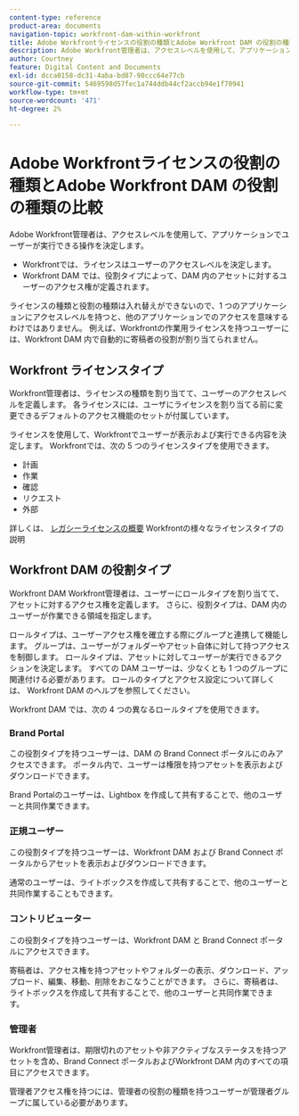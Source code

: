 ```yaml
---
content-type: reference
product-area: documents
navigation-topic: workfront-dam-within-workfront
title: Adobe Workfrontライセンスの役割の種類とAdobe Workfront DAM の役割の種類の比較
description: Adobe Workfront管理者は、アクセスレベルを使用して、アプリケーションでユーザーが実行できる操作を決定します。
author: Courtney
feature: Digital Content and Documents
exl-id: dcca0158-dc31-4aba-bd87-90ccc64e77cb
source-git-commit: 5469598d57fec1a744ddb44cf2accb94e1f70941
workflow-type: tm+mt
source-wordcount: '471'
ht-degree: 2%

---
```


# Adobe Workfrontライセンスの役割の種類とAdobe Workfront DAM の役割の種類の比較

Adobe Workfront管理者は、アクセスレベルを使用して、アプリケーションでユーザーが実行できる操作を決定します。

* Workfrontでは、ライセンスはユーザーのアクセスレベルを決定します。
* Workfront DAM では、役割タイプによって、DAM 内のアセットに対するユーザーのアクセス権が定義されます。

ライセンスの種類と役割の種類は入れ替えができないので、1 つのアプリケーションにアクセスレベルを持つと、他のアプリケーションでのアクセスを意味するわけではありません。 例えば、Workfrontの作業用ライセンスを持つユーザーには、Workfront DAM 内で自動的に寄稿者の役割が割り当てられません。

## Workfront ライセンスタイプ

Workfront管理者は、ライセンスの種類を割り当てて、ユーザーのアクセスレベルを定義します。 各ライセンスには、ユーザにライセンスを割り当てる前に変更できるデフォルトのアクセス機能のセットが付属しています。 

ライセンスを使用して、Workfrontでユーザーが表示および実行できる内容を決定します。 Workfrontでは、次の 5 つのライセンスタイプを使用できます。

* 計画
* 作業
* 確認
* リクエスト
* 外部

詳しくは、 [レガシーライセンスの概要](../../administration-and-setup/add-users/access-levels-and-object-permissions/wf-licenses.md) Workfrontの様々なライセンスタイプの説明

## Workfront DAM の役割タイプ

Workfront DAM Workfront管理者は、ユーザーにロールタイプを割り当てて、アセットに対するアクセス権を定義します。 さらに、役割タイプは、DAM 内のユーザーが作業できる領域を指定します。

ロールタイプは、ユーザーアクセス権を確立する際にグループと連携して機能します。 グループは、ユーザーがフォルダーやアセット自体に対して持つアクセスを制御します。 ロールタイプは、アセットに対してユーザーが実行できるアクションを決定します。 すべての DAM ユーザーは、少なくとも 1 つのグループに関連付ける必要があります。 ロールのタイプとアクセス設定について詳しくは、 Workfront DAM のヘルプを参照してください。

Workfront DAM では、次の 4 つの異なるロールタイプを使用できます。

### Brand Portal

この役割タイプを持つユーザーは、DAM の Brand Connect ポータルにのみアクセスできます。 ポータル内で、ユーザーは権限を持つアセットを表示およびダウンロードできます。

Brand Portalのユーザーは、Lightbox を作成して共有することで、他のユーザーと共同作業できます。

### 正規ユーザー

この役割タイプを持つユーザーは、Workfront DAM および Brand Connect ポータルからアセットを表示およびダウンロードできます。

通常のユーザーは、ライトボックスを作成して共有することで、他のユーザーと共同作業することもできます。

### コントリビューター

この役割タイプを持つユーザーは、Workfront DAM と Brand Connect ポータルにアクセスできます。

寄稿者は、アクセス権を持つアセットやフォルダーの表示、ダウンロード、アップロード、編集、移動、削除をおこなうことができます。 さらに、寄稿者は、ライトボックスを作成して共有することで、他のユーザーと共同作業できます。 

### 管理者

Workfront管理者は、期限切れのアセットや非アクティブなステータスを持つアセットを含め、Brand Connect ポータルおよびWorkfront DAM 内のすべての項目にアクセスできます。

管理者アクセス権を持つには、管理者の役割の種類を持つユーザーが管理者グループに属している必要があります。
